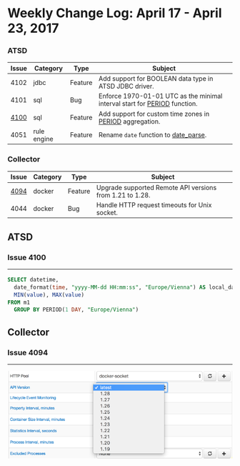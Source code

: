 Weekly Change Log: April 17 - April 23, 2017
==================================================

### ATSD

| Issue| Category    | Type    | Subject                                                             |
|------|-------------|---------|---------------------------------------------------------------------|
| 4102 | jdbc | Feature | Add support for BOOLEAN data type in ATSD JDBC driver. |
| 4101 | sql | Bug | Enforce 1970-01-01 UTC as the minimal interval start for [PERIOD](../../api/sql#period) function. |
| [4100](#issue-4100) | sql | Feature | Add support for custom time zones in [PERIOD](../../api/sql#period) aggregation.  |
| 4051 | rule engine | Feature | Rename `date` function to [date_parse](../../rule-engine/functions-time.md#the-date_parse-function). |

### Collector

| Issue| Category    | Type    | Subject                                                             |
|------|-------------|---------|---------------------------------------------------------------------|
| [4094](#issue-4094) | docker | Feature | Upgrade supported Remote API versions from 1.21 to 1.28.  |
| 4044 | docker | Bug | Handle HTTP request timeouts for Unix socket. |


## ATSD

### Issue 4100
--------------

```sql
SELECT datetime, 
  date_format(time, "yyyy-MM-dd HH:mm:ss", "Europe/Vienna") AS local_datetime, 
  MIN(value), MAX(value)
FROM m1
  GROUP BY PERIOD(1 DAY, "Europe/Vienna")
```

## Collector

### Issue 4094
--------------
![](Images/Figure1.png)
